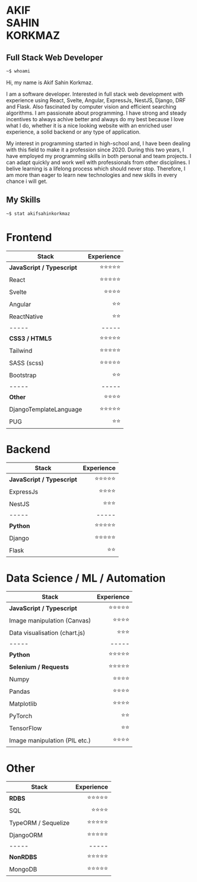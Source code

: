 # AKIF <br> SAHIN <br> KORKMAZ 
## Full Stack Web Developer


```bash
~$ whoami
```

Hi, my name is Akif Sahin Korkmaz. 

I am a software developer. Interested in full stack web development with experience using React, Svelte, Angular, ExpressJs, NestJS, Django, DRF and Flask. 
Also fascinated by computer vision and efficient searching algorithms. I am passionate about programming. I have strong and steady incentives to always achive better and always do my best because I love what I do, whether it is a nice looking website with an enriched user experience, a solid backend or any type of application. 

My interest in programming started in high-school and, I have been dealing with this field to make it a profession since 2020. During this two years, I have employed my programming skills in both personal and team projects. I can adapt quickly and work well with professionals from other disciplines. I belive learning is a lifelong process which should never stop. Therefore, I am more than eager to learn new technologies and new skills in every chance i will get.

## My Skills

```bash
~$ stat akifsahinkorkmaz
```

# Frontend

| Stack  | Experience |
| ------------- | -------------: |
| <strong>JavaScript / Typescript </strong>  | ⭐⭐⭐⭐⭐ |
| React  | ⭐⭐⭐⭐⭐  |
| Svelte  | ⭐⭐⭐⭐  |
| Angular  | ⭐⭐  |
| ReactNative  | ⭐⭐  |
| ----- | ----- |
| <strong> CSS3 / HTML5 </strong> | ⭐⭐⭐⭐⭐ |
| Tailwind  | ⭐⭐⭐⭐⭐  |
| SASS (scss)  | ⭐⭐⭐⭐⭐  |
| Bootstrap  | ⭐⭐  |
| ----- | ----- |
| <strong> Other </strong> | ⭐⭐⭐⭐ |
| DjangoTemplateLanguage  | ⭐⭐⭐⭐⭐  |
| PUG  | ⭐⭐  |



# Backend

| Stack  | Experience |
| ------------- | -------------: |
| <strong>JavaScript / Typescript </strong>  | ⭐⭐⭐⭐⭐ |
| ExpressJs  | ⭐⭐⭐⭐  |
| NestJS  | ⭐⭐⭐  |
| ----- | ----- |
| <strong> Python </strong> | ⭐⭐⭐⭐⭐ |
| Django  | ⭐⭐⭐⭐⭐  |
| Flask  | ⭐⭐  |

# Data Science / ML / Automation

| Stack  | Experience |
| ------------- | -------------: |
| <strong>JavaScript / Typescript </strong>  | ⭐⭐⭐⭐⭐ |
| Image manipulation (Canvas)  | ⭐⭐⭐⭐  |
| Data visualisation (chart.js)  | ⭐⭐⭐  |
| ----- | ----- |
| <strong> Python </strong> | ⭐⭐⭐⭐⭐ |
| <strong>Selenium / Requests</strong>  | ⭐⭐⭐⭐⭐  |
| Numpy  | ⭐⭐⭐⭐  |
| Pandas | ⭐⭐⭐⭐  |
| Matplotlib  | ⭐⭐⭐⭐  |
| PyTorch  | ⭐⭐  |
| TensorFlow  | ⭐⭐  |
| Image manipulation (PIL etc.) | ⭐⭐⭐⭐  |


# Other

| Stack  | Experience |
| ------------- | -------------: |
| <strong>RDBS</strong>  | ⭐⭐⭐⭐⭐ |
| SQL  | ⭐⭐⭐⭐  |
| TypeORM / Sequelize | ⭐⭐⭐⭐⭐  |
| DjangoORM | ⭐⭐⭐⭐⭐  |
| ----- | ----- |
| <strong> NonRDBS </strong> | ⭐⭐⭐⭐⭐ |
| MongoDB  | ⭐⭐⭐⭐⭐  |
